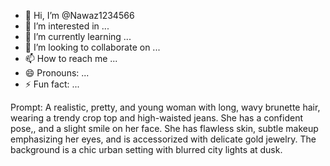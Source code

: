 - 👋 Hi, I’m @Nawaz1234566
- 👀 I’m interested in ...
- 🌱 I’m currently learning ...
- 💞️ I’m looking to collaborate on ...
- 📫 How to reach me ...
- 😄 Pronouns: ...
- ⚡ Fun fact: ...

<!---
Nawaz1234566/Nawaz1234566 is a ✨ special ✨ repository because its `README.md` (this file) appears on your GitHub profile.
You can click the Preview link to take a look at your changes.
--->
Prompt: A realistic, pretty, and young woman with long, wavy brunette hair, wearing a trendy crop top and high-waisted jeans. She has a confident pose,, and a slight smile on her face. She has flawless skin, subtle makeup emphasizing her eyes, and is accessorized with delicate gold jewelry. The background is a chic urban setting with blurred city lights at dusk.
